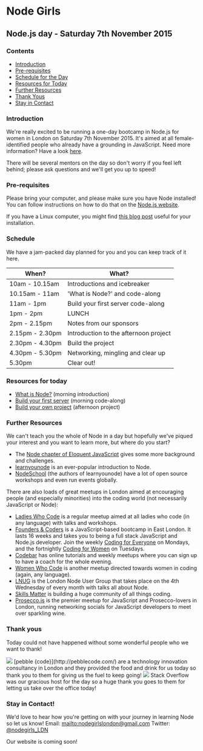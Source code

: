 # Node Girls
## Node.js day - Saturday 7th November 2015

### Contents
+ [Introduction](#introduction)
+ [Pre-requisites](#prerequisites)
+ [Schedule for the Day](#schedule)
+ [Resources for Today](#resources)
+ [Further Resources](#further-resources)
+ [Thank Yous](#thanks)
+ [Stay in Contact](#contact)

### <a name="introduction"></a>Introduction
We're really excited to be running a one-day bootcamp in Node.js for women in London on Saturday 7th November 2015. It's aimed at all female-identified people who already have a grounding in JavaScript. Need more information? Have a look [here](https://github.com/node-girls/start-here/blob/master/README.md).

There will be several mentors on the day so don't worry if you feel left behind; please ask questions and we'll get you up to speed!

### <a name="prerequisites"></a>Pre-requisites
Please bring your computer, and please make sure you have Node installed! You can follow instructions on how to do that on the [Node.js website](https://nodejs.org/en/download/).

If you have a Linux computer, you might find [this blog post](http://blog.teamtreehouse.com/install-node-js-npm-linux) useful for your installation.

### <a name="schedule"></a>Schedule
We have a jam-packed day planned for you and you can keep track of it here.

|When?|What?|
|---|---|
|10am - 10.15am|Introductions and icebreaker|
|10.15am - 11am|'What is Node?' and code-along|
|11am - 1pm|Build your first server code-along|
|1pm - 2pm|LUNCH|
|2pm - 2.15pm|Notes from our sponsors|
|2.15pm - 2.30pm|Introduction to the afternoon project|
|2.30pm - 4.30pm|Build the project|
|4.30pm - 5.30pm|Networking, mingling and clear up|
|5.30pm|Clear out!|

### <a name="resources"></a>Resources for today
+ [What is Node?](https://github.com/node-girls/what-is-node) (morning introduction)
+ [Build your first server](https://github.com/node-girls/learn-node) (morning code-along)
+ [Build your own project](https://github.com/node-girls/workshop) (afternoon project)


### <a name="further-resources"></a>Further Resources
We can't teach you the whole of Node in a day but hopefully we've piqued your interest and you want to learn more, but where do you start?

+ The [Node chapter of Eloquent JavaScript](http://eloquentjavascript.net/20_node.html) gives some more background and challenges.
+ [learnyounode](https://github.com/workshopper/learnyounode) is an ever-popular introduction to Node.
+ [NodeSchool](http://nodeschool.io/) (the authors of learnyounode) have a lot of open source workshops and even run events globally.

There are also loads of great meetups in London aimed at encouraging people (and especially minorities) into the coding world (not necessarily JavaScript or Node):

+ [Ladies Who Code](http://www.meetup.com/Ladies-Who-Code-UK/) is a regular meetup aimed at all ladies who code (in any language) with talks and workshops.
+ [Founders & Coders](http://www.foundersandcoders.com/) is a JavaScript-based bootcamp in East London. It lasts 16 weeks and takes you to being a full stack JavaScript and Node.js developer. Join the weekly [Coding for Everyone](http://www.meetup.com/founderscoders/events/225670269/) on Mondays, and the fortnightly [Coding for Women](http://www.meetup.com/founderscoders/events/225569882/) on Tuesdays.
+ [Codebar](https://codebar.io/) has online tutorials and weekly meetups where you can sign up to have a coach for the whole evening.
+ [Women Who Code](http://www.meetup.com/Women-Who-Code-London/) is another meetup directed towards women in coding (again, any language).
+ [LNUG](http://lnug.org/) is the London Node User Group that takes place on the 4th Wednesday of every month with talks all about Node.
+ [Skills Matter](https://skillsmatter.com/) is building a huge community of all things coding.
+ [Prosecco.js](http://proseccojs.com/) is the premier meetup for JavaScript and Prosecco-lovers in London, running networking socials for JavaScript developers to meet over sparkling wine.

### <a name="thanks"></a>Thank yous
Today could not have happened without some wonderful people who we want to thank!

<img src="https://cloud.githubusercontent.com/assets/10425219/10986652/edb5d9da-8423-11e5-9c55-d09205d25859.png">
[pebble {code}](http://pebblecode.com/) are a technology innovation consultancy in London and they provided the food and drink for us today so thank you to them for giving us the fuel to keep going!

<img src="https://cloud.githubusercontent.com/assets/10425219/10986557/fd7800ce-8422-11e5-8d26-a018adcbdc32.png">
Stack Overflow was our gracious host for the day so a huge thank you goes to them for letting us take over the office today!

### <a name="contact"></a>Stay in Contact!
We'd love to hear how you're getting on with your journey in learning Node so let us know!
Email: <mailto:nodegirlslondon@gmail.com>
Twitter: [@nodegirls_LDN](https://twitter.com/nodegirls_ldn)

Our website is coming soon!
